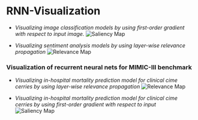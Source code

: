 # RNN-Visualization

- *Visualizing image classification models by using first-order gradient with respect to input image.*
![Saliency Map](https://github.com/naymaraq/RNN-Visualization/blob/master/results/Screen%20Shot%202019-10-10%20at%2020.29.51.png)

- *Visualizing sentiment analysis models by using layer-wise relevance propagation*
![Relevance Map](https://github.com/naymaraq/RNN-Visualization/blob/master/results/Screen%20Shot%202019-10-10%20at%2020.30.16.png)

### Visualization of recurrent neural nets for MIMIC-III benchmark 

- *Visualizing in-hospital mortality prediction model for clinical cime cerries by using layer-wise relevance propagation*
![Relevance Map](https://github.com/naymaraq/RNN-Visualization/blob/master/results/Screen%20Shot%202019-10-10%20at%2020.31.55.png)

- *Visualizing in-hospital mortality prediction model for clinical cime cerries by using first-order gradient with respect to input*
![Saliency Map](https://github.com/naymaraq/RNN-Visualization/blob/master/results/Screen%20Shot%202019-10-10%20at%2020.32.07.png)
